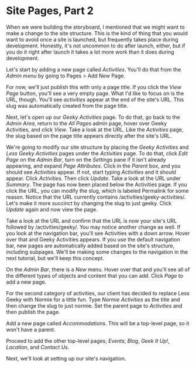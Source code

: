 # Site Pages, Part 2

When we were building the storyboard, I mentioned that we might want to make a change to the site structure. This is the kind of thing that you would want to avoid once a site is launched, but frequently takes place during development. Honestly, it's not uncommon to do after launch, either, but if you do it right after launch it takes a lot more work than it does during development.

Let's start by adding a new page called _Activities_. You'll do that from the _Admin menu_ by going to Pages > Add New Page.

For now, we'll just publish this with only a page title. If you click the _View Page_ button, you'll see a very empty page. What I'd like to focus on is the URL, though. You'll see _activities_ appear at the end of the site's URL. This slug was automatically created from the page title.

Next, let's open up our _Geeky Activities_ page. To do that, go back to the _Admin Area_, return to the _All Pages_ admin page, hover over Geeky Activities, and click _View_. Take a look at the URL. Like the _Activities_ page, the slug based on the page title appears directly after the site's URL. 

We're going to modify our site structure by placing the _Geeky Activities_ and _Less Geeky Activities_ pages under the _Activities_ page. To do that, click _Edit Page_ on the _Admin Bar_, turn on the _Settings_ pane if it isn't already appearing, and expand _Page Attributes_. Click in the _Parent_ box, and you should see _Activities_ appear. If not, start typing _Activities_ and it should appear. Click _Activities_. Then click _Update_. Take a look at the URL under _Summary_. The page has now been placed below the Activities page. If you click the URL, you can modify the slug, which is labeled Permalink for some reason. Notice that the URL currently contains /activities/geeky-activities/. Let's make it more succinct by changing the slug to just geeky. Click _Update_ again and now view the page.

Take a look at the URL and confirm that the URL is now your site's URL followed by /activities/geeky/. You may notice another change as well. If you look at the navigation bar, you'll see Activities with a down arrow. Hover over that and Geeky Activities appears. If you use the default navigation bar, new pages are automatically added based on the site's structure, including subpages. We'll be making some changes to the navigation in the next tutorial, but we'll keep this concept.

On the _Admin Bar_, there is a _New_ menu. Hover over that and you'll see all of the different types of objects and content that you can add. Click _Page_ to add a new page.

For the second category of activities, our client has decided to replace Less Geeky with Normie for a little fun. Type _Normie Activities_ as the title and then change the slug to just normie. Set the parent page to _Activities_ and then publish the page.

Add a new page called _Accommodations_. This will be a top-level page, so it won't have a parent.

Proceed to add the other top-level pages, _Events_, _Blog_, _Geek It Up!_, _Location_, and _Contact Us_.

Next, we'll look at setting up our site's navigation.
